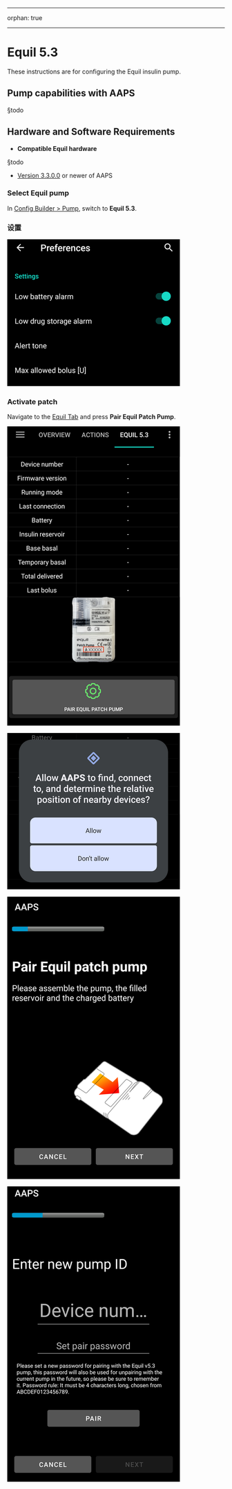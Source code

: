 - - -
orphan: true
- - -

# Equil 5.3

These instructions are for configuring the Equil insulin pump.

## Pump capabilities with AAPS

§todo

## Hardware and Software Requirements
* **Compatible Equil hardware**

§todo

* [Version 3.3.0.0](#version3300) or newer of AAPS

### Select Equil pump

In [Config Builder > Pump](#Config-Builder-pump), switch to **Equil 5.3**.

### 设置

![settings.png](../images/Equil/settings.png)

### Activate patch

Navigate to the [Equil Tab](#overview) and press **Pair Equil Patch Pump**.

![overview.png](../images/Equil/overview.png)

![activate1.png](../images/Equil/activate1.png)

![activate2.png](../images/Equil/activate2.png)

![activate3.png](../images/Equil/activate3.png)